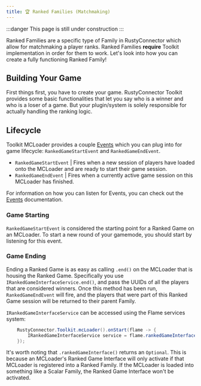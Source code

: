 ```yaml
---
title: 🏆 Ranked Families (Matchmaking)
---
```


:::danger
This page is still under construction
:::

Ranked Families are a specific type of Family in RustyConnector which allow for matchmaking a player ranks.
Ranked Families __require__ Toolkit implementation in order for them to work.
Let's look into how you can create a fully functioning Ranked Family!

## Building Your Game
First things first, you have to create your game.
RustyConnector Toolkit provides some basic functionalities that let you say who is a winner and who is a loser of a game.
But your plugin/system is solely responsible for actually handling the ranking logic.

## Lifecycle
Toolkit MCLoader provides a couple [Events](events.md) which you can plug into for game lifecycle: `RankedGameStartEvent` and `RankedGameEndEvent`.
- `RankedGameStartEvent` | Fires when a new session of players have loaded onto the MCLoader and are ready to start their game session.
- `RankedGameEndEvent` | Fires when a currently active game session on this MCLoader has finished.

For information on how you can listen for Events, you can check out the [Events](events.md) documentation.

### Game Starting
`RankedGameStartEvent` is considered the starting point for a Ranked Game on an MCLoader.
To start a new round of your gamemode, you should start by listening for this event.

### Game Ending
Ending a Ranked Game is as easy as calling `.end()` on the MCLoader that is housing the Ranked Game.
Specifically you use `IRankedGameInterfaceService.end()`, and pass the UUIDs of all the players that are considered winners.
Once this method has been run, `RankedGameEndEvent` will fire, and the players that were part of this Ranked Game session will be returned
to their parent Family.

`IRankedGameInterfaceService` can be accessed using the Flame services system:
```java title="MCLoaderPlugin"
    RustyConnector.Toolkit.mcLoader().onStart(flame -> {
        IRankedGameInterfaceService service = flame.rankedGameInterface().orElseThrow();
    });
```

It's worth noting that `.rankedGameInterface()` returns an `Optional`. This is because an MCLoader's Ranked Game Interface will only activate if that MCLoader is registered into a Ranked Family. If the MCLoader is loaded into something like a Scalar Family, the Ranked Game Interface won't be activated.